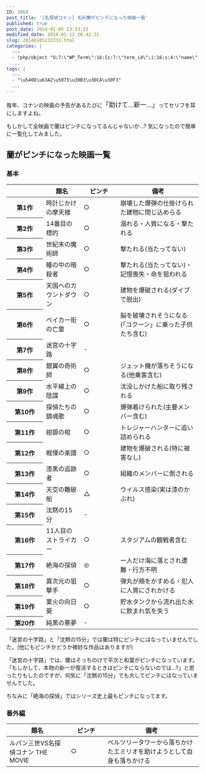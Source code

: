 ```yaml
---
ID: 1060
post_title: '[名探偵コナン] 毛利蘭がピンチになった映画一覧'
published: true
post_date: 2014-01-05 23:33:33
modified_date: 2016-01-11 20:42:31
slug: 20140105233333.html
categories: |
  ---
  - !php/object "O:7:\"WP_Term\":16:{s:7:\"term_id\";i:16;s:4:\"name\";s:18:\"\u540D\u63A2\u5075\u30B3\u30CA\u30F3\";s:4:\"slug\";s:15:\"detective-conan\";s:10:\"term_group\";i:0;s:16:\"term_taxonomy_id\";i:16;s:8:\"taxonomy\";s:8:\"category\";s:11:\"description\";s:63:\"\u540D\u63A2\u5075\u30B3\u30CA\u30F3\u306B\u95A2\u3059\u308B\u8ABF\u67FB\u60C5\u5831\u3084\u8003\u5BDF\u306B\u3064\u3044\u3066\";s:6:\"parent\";i:0;s:5:\"count\";i:55;s:6:\"filter\";s:3:\"raw\";s:6:\"cat_ID\";i:16;s:14:\"category_count\";i:55;s:20:\"category_description\";s:63:\"\u540D\u63A2\u5075\u30B3\u30CA\u30F3\u306B\u95A2\u3059\u308B\u8ABF\u67FB\u60C5\u5831\u3084\u8003\u5BDF\u306B\u3064\u3044\u3066\";s:8:\"cat_name\";s:18:\"\u540D\u63A2\u5075\u30B3\u30CA\u30F3\";s:17:\"category_nicename\";s:15:\"detective-conan\";s:15:\"category_parent\";i:0;}"
  ...
tags: |
  ---
  - "\u540D\u63A2\u5075\u30B3\u30CA\u30F3"
  ...
---
```

毎年、コナンの映画の予告があるたびに<big>「助けて…新一…」</big>ってセリフを耳にしますよね。

もしかして全映画で蘭はピンチになってるんじゃないか…?
気になったので簡単に一覧化してみました。
<!--more-->
<h2>蘭がピンチになった映画一覧</h2>
<h3>基本</h3>
<table class="table table-bordered">
  <thead>
    <tr>
      <th style="width:80px"></th>
      <th>題名</th>
      <th style="width:80px">ピンチ</th>
      <th>備考</th>
    </tr>
  </thead>
  <tbody>
    <tr>
      <th>第1作</th>
      <td>時計じかけの摩天楼</td>
      <td class="text-xs-center">○</td>
      <td>崩壊した爆弾の仕掛けられた建物に閉じ込めらる</td>
    </tr>
    <tr>
      <th>第2作</th>
      <td>14番目の標的</td>
      <td class="text-xs-center">○</td>
      <td>溺れる・人質になる・撃たれる</td>
    </tr>
    <tr>
      <th>第3作</th>
      <td>世紀末の魔術師</td>
      <td class="text-xs-center">○</td>
      <td>撃たれる(当たってない)</td>
    </tr>
    <tr>
      <th>第4作</th>
      <td>瞳の中の暗殺者</td>
      <td class="text-xs-center">○</td>
      <td>撃たれる(当たってない)・記憶喪失・命を狙われる</td>
    </tr>
    <tr>
      <th>第5作</th>
      <td>天国へのカウントダウン</td>
      <td class="text-xs-center">○</td>
      <td>建物を爆破される(ダイブで脱出)</td>
    </tr>
    <tr>
      <th>第6作</th>
      <td>ベイカー街の亡霊</td>
      <td class="text-xs-center">○</td>
      <td>脳を破壊されそうになる(「コクーン」に乗った子供たち含む)</td>
    </tr>
    <tr>
      <th>第7作</th>
      <td><span class="text-error">迷宮の十字路</span></td>
      <td class="text-xs-center">-</td>
      <td>　</td>
    </tr>
    <tr>
      <th>第8作</th>
      <td>銀翼の奇術師</td>
      <td class="text-xs-center">○</td>
      <td>ジェット機が落ちそうになる(他乗客含む)</td>
    </tr>
    <tr>
      <th>第9作</th>
      <td>水平線上の陰謀</td>
      <td class="text-xs-center">○</td>
      <td>沈没しかけた船に取り残される</td>
    </tr>
    <tr>
      <th>第10作</th>
      <td>探偵たちの鎮魂歌</td>
      <td class="text-xs-center">○</td>
      <td>爆弾着けられた(主要メンバー含む)</td>
    </tr>
    <tr>
      <th>第11作</th>
      <td>紺碧の棺</td>
      <td class="text-xs-center">○</td>
      <td>トレジャーハンターに追い詰められる</td>
    </tr>
    <tr>
      <th>第12作</th>
      <td>戦慄の楽譜</td>
      <td class="text-xs-center">○</td>
      <td>建物を爆破される(特に被害なし)</td>
    </tr>
    <tr>
      <th>第13作</th>
      <td>漆黒の追跡者</td>
      <td class="text-xs-center">○</td>
      <td>組織のメンバーに倒される</td>
    </tr>
    <tr>
      <th>第14作</th>
      <td>天空の難破船</td>
      <td class="text-xs-center">△</td>
      <td>ウイルス感染(実は漆のかぶれ)</td>
    </tr>
    <tr>
      <th>第15作</th>
      <td><span class="text-error">沈黙の15分</span></td>
      <td class="text-xs-center">-</td>
      <td>　</td>
    </tr>
    <tr>
      <th>第16作</th>
      <td>11人目のストライカー</td>
      <td class="text-xs-center">○</td>
      <td>スタジアムの観戦者含む</td>
    </tr>
    <tr>
      <th>第17作</th>
      <td>絶海の探偵</td>
      <td class="text-xs-center">◎</td>
      <td>一人だけ海に落とされ遭難・行方不明</td>
    </tr>
    <tr>
      <th>第18作</th>
      <td>異次元の狙撃手</td>
      <td class="text-xs-center">○</td>
      <td>弾丸が頬をかすめる・犯人に人質にされかける</td>
    </tr>
    <tr>
      <th>第19作</th>
      <td>業火の向日葵</td>
      <td class="text-xs-center">○</td>
      <td>貯水タンクから流れ出た水に飲まれ気を失う</td>
    </tr>
    <tr>
      <th>第20作</th>
      <td>純黒の悪夢</td>
      <td class="text-xs-center">-</td>
      <td></td>
    </tr>
  </tbody>
</table>
「迷宮の十字路」と「沈黙の15分」では蘭は特にピンチにはなっていませんでした。<span class="text-muted">(他にもピンチかどうか微妙な作品はありますが)</span>

「迷宮の十字路」では、蘭はそっちのけで平次と和葉がピンチになっています。
「もしかして、本物の新一が復活するときはピンチにならないのでは…?」と思ったりもしたのですが、何気に「沈黙の15分」でも大してピンチにはなっていませんでした。

ちなみに「絶海の探偵」ではシリーズ史上最もピンチになってます。

<h3>番外編</h3>
<table class="table table-bordered">
  <thead>
    <tr>
      <th>題名</th>
      <th style="width:80px">ピンチ</th>
      <th>備考</th>
    </tr>
  </thead>
  <tbody>
    <tr>
      <td>ルパン三世VS名探偵コナン THE MOVIE</td>
      <td class="text-xs-center">○</td>
      <td>ベルツリータワーから落ちかけたエミリオを助けようとして自身も落ちかける</td>
    </tr>
  </tbody>
</table>